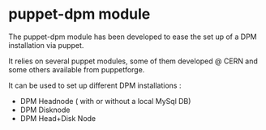 puppet-dpm module
======

The puppet-dpm module has been developed to ease the set up of a DPM installation via puppet.

It relies on several puppet modules, some of them developed @ CERN and some others available from puppetforge.

It can be used to set up different DPM installations :

 - DPM Headnode ( with or without a local MySql DB)
 - DPM Disknode
 - DPM Head+Disk Node 
 
 
